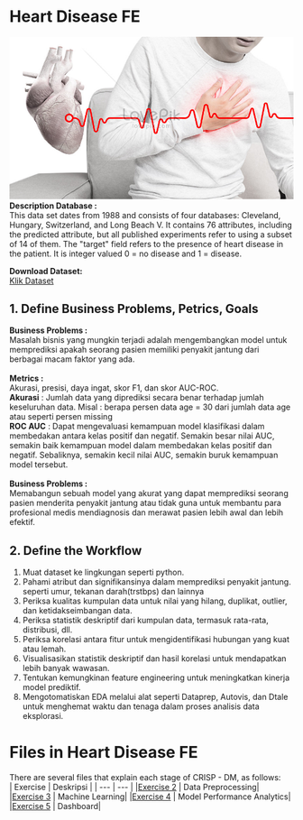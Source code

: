 # Heart Disease FE
![image](https://github.com/danismg/Assignment-Startup-Campus/blob/main/Img.jpg)
**Description Database :**<br>
This data set dates from 1988 and consists of four databases: Cleveland, Hungary, Switzerland, and Long Beach V. It contains 76 attributes, including the predicted attribute, but all published experiments refer to using a subset of 14 of them. The "target" field refers to the presence of heart disease in the patient. It is integer valued 0 = no disease and 1 = disease.

**Download Dataset:**<br>
[Klik Dataset](https://www.kaggle.com/datasets/johnsmith88/heart-disease-dataset )

## 1. Define Business Problems, Petrics, Goals

**Business Problems  :**<br>
    Masalah bisnis yang mungkin terjadi adalah mengembangkan model untuk memprediksi apakah seorang pasien memiliki penyakit jantung dari berbagai macam faktor yang ada.<br>
    <br>
**Metrics            :** <br>
    Akurasi, presisi, daya ingat, skor F1, dan skor AUC-ROC.<br>
    **Akurasi** : Jumlah data yang diprediksi secara benar terhadap jumlah keseluruhan data. Misal : berapa persen data age = 30 dari jumlah data age atau seperti persen missing<br>
    **ROC AUC** : Dapat mengevaluasi kemampuan model klasifikasi dalam membedakan antara kelas positif dan negatif. Semakin besar nilai AUC, semakin baik kemampuan model dalam membedakan kelas positif dan negatif. Sebaliknya, semakin kecil nilai AUC, semakin buruk kemampuan model tersebut.<br>
    <br>
    **Business Problems  :**<br>
    Memabangun sebuah model yang akurat yang dapat memprediksi seorang pasien menderita penyakit jantung atau tidak guna untuk membantu para profesional medis mendiagnosis dan merawat pasien lebih awal dan lebih efektif.


## 2. Define the Workflow

1. Muat dataset ke lingkungan seperti python.
2. Pahami atribut dan signifikansinya dalam memprediksi penyakit jantung. seperti umur, tekanan darah(trstbps) dan lainnya
3. Periksa kualitas kumpulan data untuk nilai yang hilang, duplikat, outlier, dan ketidakseimbangan data.
4. Periksa statistik deskriptif dari kumpulan data, termasuk rata-rata, distribusi, dll.
5. Periksa korelasi antara fitur untuk mengidentifikasi hubungan yang kuat atau lemah.
6. Visualisasikan statistik deskriptif dan hasil korelasi untuk mendapatkan lebih banyak wawasan.
7. Tentukan kemungkinan feature engineering untuk meningkatkan kinerja model prediktif.
8. Mengotomatiskan EDA melalui alat seperti Dataprep, Autovis, dan Dtale untuk menghemat waktu dan tenaga dalam proses analisis data eksplorasi.

# Files in Heart Disease FE
There are several files that explain each stage of CRISP - DM, as follows:<br>
| Exercise | Deskripsi |
| --- | --- |
|[Exercise 2](https://github.com/danismg/Assignment-Startup-Campus/blob/main/Assignment_2_026_Daniel_Andres_Simangunsong.ipynb) | Data Preprocessing|
|[Exercise 3](https://github.com/danismg/Assignment-Startup-Campus/blob/main/DS04026_Daniel_Andres_Simangunsong_Assignment_3_Heart_disease_FE.ipynb) | Machine Learning|
|[Exercise 4](https://github.com/danismg/Assignment-Startup-Campus/blob/main/026_Daniel_Andres_Simangunsong_Assignment_4_Heart_Disease_.ipynb) | Model Performance Analytics|
|[Exercise 5](https://lookerstudio.google.com/reporting/78d298c0-ea09-400d-9cff-235912e56fbb/page/p0rOD) | Dashboard|
